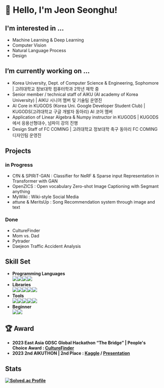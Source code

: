 # 👋 Hello, I'm Jeon Seonghu!
## I'm interested in ...
- Machine Learning & Deep Learning
- Computer Vision
- Natural Language Process
- Design
## I’m currently working on ...
- Korea University, Dept. of Computer Science & Engineering, Sophomore | 고려대학교 정보대학 컴퓨터학과 2학년 재학 중
- Senior member / technical staff of AIKU (AI academy of Korea University) | AIKU 시니어 멤버 및 기술팀 운영진
- AI Core in KUGODS (Korea Uni. Google Developer Student Club) | KUGODS(고려대학교 구글 개발자 동아리) AI 코어 멤버
- Application of Linear Algebra & Numpy instructor in KUGODS | KUGODS에서 응용선형대수, 넘파이 강의 진행
- Design Staff of FC COMING | 고려대학교 정보대학 축구 동아리 FC COMING 디자인팀 운영진

## Projects 
### in Progress
- CfN & SPIRiT-GAN : Classifier for NeRF & Sparse input Representation in Transformer with GAN
- OpenZICS : Open vocabulary Zero-shot Image Captioning with Segmant anything
- MyWiki : Wiki-style Social Media
- attune & MeritsUp : Song Recommendation system through image and text
### Done
- CultureFinder
- Mom vs. Dad
- Pytrader
- Daejeon Traffic Accident Analysis


## Skill Set
- <b>Programming Languages<b/><br>
<img src="https://img.shields.io/badge/Python-3776AB?style=flat-square&logo=python&logoColor=white"/><img src="https://img.shields.io/badge/C-A8B9CC?style=flat-square&logo=c&logoColor=white"/><img src="https://img.shields.io/badge/C++-00599C?style=flat-square&logo=cplusplus&logoColor=white"/><img src="https://img.shields.io/badge/JavaScript-F7DF1E?style=flat-square&logo=javascript&logoColor=white"/><br>
- <b>Libraries<b/><br>
<img src="https://img.shields.io/badge/Pytorch-EE4C2C?style=flat-square&logo=pytorch&logoColor=white"/><img src="https://img.shields.io/badge/Selenium-43B02A?style=flat-square&logo=selenium&logoColor=white"/><img src="https://img.shields.io/badge/NumPy-013243?style=flat-square&logo=numpy&logoColor=white"/><img src="https://img.shields.io/badge/Pandas-150458?style=flat-square&logo=pandas&logoColor=white"/><img src="https://img.shields.io/badge/scikitlearn-F7931E?style=flat-square&logo=scikitlearn&logoColor=white"/><br>
- <b>Tools<b/><br>
<img src="https://img.shields.io/badge/Excel-217346?style=flat-square&logo=microsoftexcel&logoColor=white"/><img src="https://img.shields.io/badge/PowerPoint-E74536?style=flat-square&logo=microsoftpowerpoint&logoColor=white"/><img src="https://img.shields.io/badge/Photoshop-31A8FF?style=flat-square&logo=adobephotoshop&logoColor=black"/><img src="https://img.shields.io/badge/Premiere Pro-9999FF?style=flat-square&logo=adobepremierepro&logoColor=black"/><img src="https://img.shields.io/badge/Afrer Effects-9999FF?style=flat-square&logo=adobeaftereffects&logoColor=black"/><br>
- <b>Beginner<b/><br>
<img src="https://img.shields.io/badge/React-61DAFB?style=flat-square&logo=react&logoColor=white"/><img src="https://img.shields.io/badge/Flutter-02569B?style=flat-square&logo=flutter&logoColor=white"/><br>

## 🏆 Award
  - 2023 East Asia GDSC Global Hackathon “The Bridge” | People's Choice Award : <a href=https://github.com/chaeeun-Han/culture_finder>CultureFinder<a>
  - 2023 2nd AIKUTHON | 2nd Place : <a href=https://www.kaggle.com/competitions/aikuthon-2>Kaggle<a/> / <a href=https://youtu.be/kIWjQPc5ToM>Presentation<a/>

## Stats
 [![Solved.ac Profile](http://mazassumnida.wtf/api/v2/generate_badge?boj=jsh0423)](https://solved.ac/jsh0423/)
<!--
**JeonSeongHu/JeonSeongHu** is a ✨ _special_ ✨ repository because its `README.md` (this file) appears on your GitHub profile.

Here are some ideas to get you started:

-
- 🌱 I’m currently learning ...
- 👯 I’m looking to collaborate on ...
- 🤔 I’m looking for help with ...
- 💬 Ask me about ...
- 📫 How to reach me: ...
- 😄 Pronouns: ...
- ⚡ Fun fact: ...
-->
